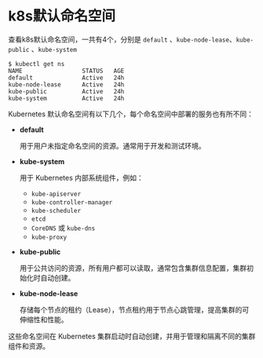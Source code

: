 # k8s默认命名空间

查看k8s默认命名空间，一共有4个，分别是 `default` 、`kube-node-lease`、`kube-public` 、`kube-system`

```shell
$ kubectl get ns
NAME                 STATUS   AGE
default              Active   24h
kube-node-lease      Active   24h
kube-public          Active   24h
kube-system          Active   24h
```



Kubernetes 默认命名空间有以下几个，每个命名空间中部署的服务也有所不同：

- **default**

  用于用户未指定命名空间的资源。通常用于开发和测试环境。

- **kube-system**

  用于 Kubernetes 内部系统组件，例如：

  - `kube-apiserver`
  - `kube-controller-manager`
  - `kube-scheduler`
  - `etcd`
  - `CoreDNS` 或 `kube-dns`
  - `kube-proxy`

- **kube-public**

  用于公共访问的资源，所有用户都可以读取，通常包含集群信息配置，集群初始化时自动创建。

- **kube-node-lease**

  存储每个节点的租约（Lease），节点租约用于节点心跳管理，提高集群的可伸缩性和性能。

这些命名空间在 Kubernetes 集群启动时自动创建，并用于管理和隔离不同的集群组件和资源。

